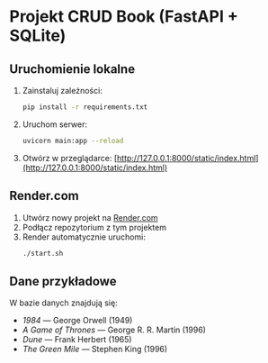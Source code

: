# Projekt CRUD Book (FastAPI + SQLite)


## Uruchomienie lokalne

1. Zainstaluj zależności:
   ```bash
   pip install -r requirements.txt
   ```
2. Uruchom serwer:
   ```bash
   uvicorn main:app --reload
   ```
3. Otwórz w przeglądarce:
   [http://127.0.0.1:8000/static/index.html](http://127.0.0.1:8000/static/index.html)

## Render.com

1. Utwórz nowy projekt na [Render.com](https://render.com)
2. Podłącz repozytorium z tym projektem
3. Render automatycznie uruchomi:
   ```bash
   ./start.sh
   ```

## Dane przykładowe

W bazie danych znajdują się:
- *1984* — George Orwell (1949)
- *A Game of Thrones* — George R. R. Martin (1996)
- *Dune* — Frank Herbert (1965)
- *The Green Mile* — Stephen King (1996)
